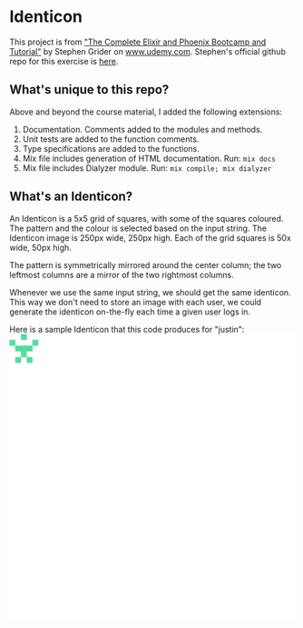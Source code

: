# Identicon

This project is from ["The Complete Elixir and Phoenix Bootcamp and Tutorial"](https://www.udemy.com/the-complete-elixir-and-phoenix-bootcamp-and-tutorial/learn/v4/overview) by Stephen Grider on www.udemy.com.  Stephen's official github repo for this
exercise is [here](https://github.com/StephenGrider/ElixirCode/tree/master/identicon).

## What's unique to this repo?

Above and beyond the course material, I added the following extensions:
1. Documentation.  Comments added to the modules and methods.
1. Unit tests are added to the function comments.
1. Type specifications are added to the functions.
1. Mix file includes generation of HTML documentation.  Run: ``mix docs``
1. Mix file includes Dialyzer module.  Run: ``mix compile; mix dialyzer``

## What's an Identicon?

An Identicon is a 5x5 grid of squares, with some of the squares coloured.
The pattern and the colour is selected based on the input string.
The Identicon image is 250px wide, 250px high.  Each of the grid squares
is 50x wide, 50px high.

The pattern is symmetrically mirrored around the center column; the
two leftmost columns are a mirror of the two rightmost columns.

Whenever we use the same input string, we should get the same identicon.
This way we don't need to store an image with each user, we could generate
the identicon on-the-fly each time a given user logs in.

Here is a sample Identicon that this code produces for "justin":  
![Sample Identicon](https://github.com/dawntreader/identicon/blob/master/examples/justin.png)

